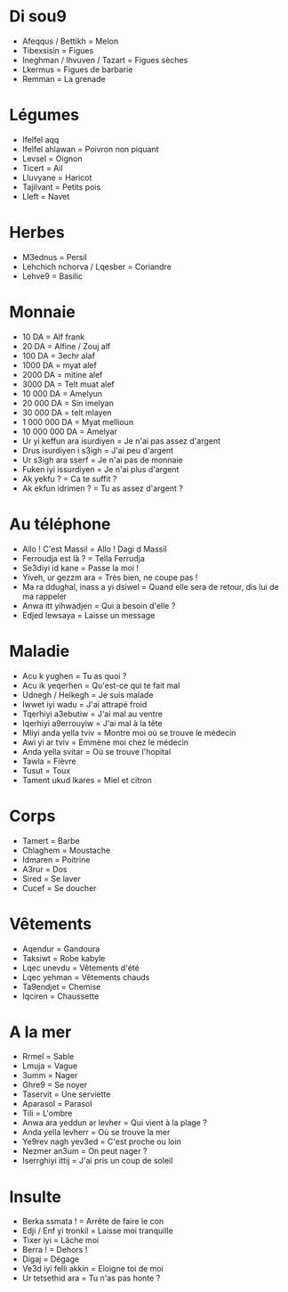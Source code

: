 # Di sou9

- Afeqqus / Bettikh = Melon
- Tibexsisin = Figues
- Ineghman / Ihvuven / Tazart = Figues sèches
- Lkermus = Figues de barbarie
- Remman = La grenade

# Légumes

- Ifelfel aqq
- Ifelfel ahlawan = Poivron non piquant
- Levsel = Oignon
- Ticert = Ail
- Lluvyane = Haricot
- Tajilvant = Petits pois
- Lleft = Navet

# Herbes

- M3ednus = Persil
- Lehchich nchorva / Lqesber = Coriandre
- Lehve9 = Basilic

# Monnaie

- 10 DA = Alf frank
- 20 DA = Alfine / Zouj alf
- 100 DA = 3echr alaf
- 1000 DA = myat alef
- 2000 DA = mitine alef
- 3000 DA = Telt muat alef
- 10 000 DA = Amelyun
- 20 000 DA = Sin imelyan
- 30 000 DA = telt mlayen
- 1 000 000 DA = Myat mellioun
- 10 000 000 DA = Amelyar
- Ur yi keffun ara isurdiyen = Je n'ai pas assez d'argent
- Drus isurdiyen i s3igh = J'ai peu d'argent
- Ur s3igh ara sserf = Je n'ai pas de monnaie
- Fuken iyi issurdiyen = Je n'ai plus d'argent
- Ak yekfu ? = Ca te suffit ?
- Ak ekfun idrimen ? = Tu as assez d'argent ?

# Au téléphone

- Allo ! C'est Massil = Allo ! Dagi d Massil
- Ferroudja est là ? = Tella Ferrudja
- Se3diyi id kane = Passe la moi !
- Yiveh, ur gezzm ara = Très bien, ne coupe pas !
- Ma ra ddughal, inass a yi dsiwel = Quand elle sera de retour, dis lui de ma rappeler
- Anwa itt yihwadjen = Qui a besoin d'elle ?
- Edjed lewsaya = Laisse un message

# Maladie

- Acu k yughen = Tu as quoi ?
- Acu ik yeqerhen = Qu'est-ce qui te fait mal
- Udnegh / Helkegh = Je suis malade
- Iwwet iyi wadu = J'ai attrapé froid
- Tqerhiyi a3ebutiw = J'ai mal au ventre
- Iqerhiyi a9errouyiw = J'ai mal à la tête
- Mliyi anda yella tviv = Montre moi où se trouve le médecin
- Awi yi ar tviv = Emmène moi chez le médecin
- Anda yella svitar = Où se trouve l'hopital
- Tawla = Fièvre
- Tusut = Toux
- Tament ukud lkares = Miel et citron

# Corps

- Tamert = Barbe
- Chlaghem = Moustache
- Idmaren = Poitrine
- A3rur = Dos
- Sired = Se laver
- Cucef = Se doucher

# Vêtements

- Aqendur = Gandoura
- Taksiwt = Robe kabyle
- Lqec unevdu = Vêtements d'été
- Lqec yehman = Vêtements chauds
- Ta9endjet = Chemise
- Iqciren = Chaussette

# A la mer

- Rrmel = Sable
- Lmuja = Vague
- 3umm = Nager
- Ghre9 = Se noyer
- Taservit = Une serviette
- Aparasol = Parasol
- Tili = L'ombre
- Anwa ara yeddun ar levher = Qui vient à la plage ?
- Anda yella levherr = Où se trouve la mer
- Ye9rev nagh yev3ed = C'est proche ou loin
- Nezmer an3um = On peut nager ?
- Iserrghiyi ittij = J'ai pris un coup de soleil

# Insulte

- Berka ssmata ! = Arrête de faire le con
- Edji / Enf yi tronkil = Laisse moi tranquille
- Tixer iyi = Lâche moi
- Berra ! = Dehors !
- Digaj = Dégage
- Ve3d iyi felli akkin = Eloigne toi de moi
- Ur tetsethid ara = Tu n'as pas honte ?
